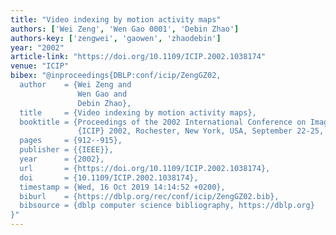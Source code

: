 ```yaml
---
title: "Video indexing by motion activity maps"
authors: ['Wei Zeng', 'Wen Gao 0001', 'Debin Zhao']
authors-key: ['zengwei', 'gaowen', 'zhaodebin']
year: "2002"
article-link: "https://doi.org/10.1109/ICIP.2002.1038174"
venue: "ICIP"
bibex: "@inproceedings{DBLP:conf/icip/ZengGZ02,
  author    = {Wei Zeng and
               Wen Gao and
               Debin Zhao},
  title     = {Video indexing by motion activity maps},
  booktitle = {Proceedings of the 2002 International Conference on Image Processing,
               {ICIP} 2002, Rochester, New York, USA, September 22-25, 2002},
  pages     = {912--915},
  publisher = {{IEEE}},
  year      = {2002},
  url       = {https://doi.org/10.1109/ICIP.2002.1038174},
  doi       = {10.1109/ICIP.2002.1038174},
  timestamp = {Wed, 16 Oct 2019 14:14:52 +0200},
  biburl    = {https://dblp.org/rec/conf/icip/ZengGZ02.bib},
  bibsource = {dblp computer science bibliography, https://dblp.org}
}"
---
```

